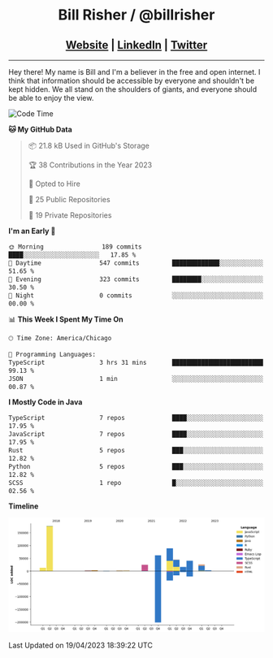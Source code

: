 
<h1 align="center">
    Bill Risher / @billrisher <br />
</h1>
<h2 align="center">
    <a href="https://billrisher.com">Website</a> | <a href="https://linkedin.com/in/william-risher">LinkedIn</a> | <a href="https://twitter.com/billrisher_">Twitter</a> 
 </h2>

---

Hey there! My name is Bill and I'm a believer in the free and open internet. 
I think that information should be accessible by everyone and shouldn't be kept hidden. 
We all stand on the shoulders of giants, and everyone should be able to enjoy the view.

<!--START_SECTION:waka-->
![Code Time](http://img.shields.io/badge/Code%20Time-157%20hrs%205%20mins-blue)

**🐱 My GitHub Data** 

> 📦 21.8 kB Used in GitHub's Storage 
 > 
> 🏆 38 Contributions in the Year 2023
 > 
> 💼 Opted to Hire
 > 
> 📜 25 Public Repositories 
 > 
> 🔑 19 Private Repositories 
 > 
**I'm an Early 🐤** 

```text
🌞 Morning                189 commits         ████░░░░░░░░░░░░░░░░░░░░░   17.85 % 
🌆 Daytime                547 commits         █████████████░░░░░░░░░░░░   51.65 % 
🌃 Evening                323 commits         ████████░░░░░░░░░░░░░░░░░   30.50 % 
🌙 Night                  0 commits           ░░░░░░░░░░░░░░░░░░░░░░░░░   00.00 % 
```


📊 **This Week I Spent My Time On** 

```text
🕑︎ Time Zone: America/Chicago

💬 Programming Languages: 
TypeScript               3 hrs 31 mins       █████████████████████████   99.13 % 
JSON                     1 min               ░░░░░░░░░░░░░░░░░░░░░░░░░   00.87 % 
```

**I Mostly Code in Java** 

```text
TypeScript               7 repos             ████░░░░░░░░░░░░░░░░░░░░░   17.95 % 
JavaScript               7 repos             ████░░░░░░░░░░░░░░░░░░░░░   17.95 % 
Rust                     5 repos             ███░░░░░░░░░░░░░░░░░░░░░░   12.82 % 
Python                   5 repos             ███░░░░░░░░░░░░░░░░░░░░░░   12.82 % 
SCSS                     1 repo              █░░░░░░░░░░░░░░░░░░░░░░░░   02.56 % 
```



**Timeline**

![Lines of Code chart](https://raw.githubusercontent.com/billrisher/billrisher/main/assets/bar_graph.png)


 Last Updated on 19/04/2023 18:39:22 UTC
<!--END_SECTION:waka-->
